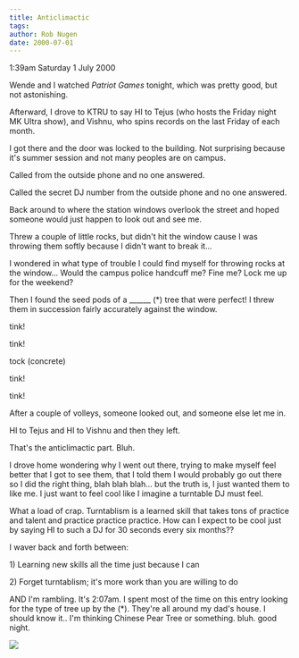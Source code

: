```yaml
---
title: Anticlimactic
tags: 
author: Rob Nugen
date: 2000-07-01
---
```


<p class=date>1:39am Saturday 1 July 2000</p>

<p>Wende and I watched <em>Patriot Games</em> tonight,
which was pretty good, but not astonishing.

<p>Afterward, I drove to KTRU to say HI to Tejus (who
hosts the Friday night MK Ultra show), and Vishnu, who
spins records on the last Friday of each month.

<p>I got there and the door was locked to the
building.  Not surprising because it's summer session
and not many peoples are on campus.

<p>Called from the outside phone and no one answered. 


<p>Called the secret DJ number from the outside phone
and no one answered.

<p>Back around to where the station windows overlook
the street and hoped someone would just happen to look
out and see me.

<p>Threw a couple of little rocks, but didn't hit the
window cause I was throwing them softly because I
didn't want to break it...

<p>I wondered in what type of trouble I could find
myself for throwing rocks at the window... Would the
campus police handcuff me?  Fine me?  Lock me up for
the weekend?

<p>Then I found the seed pods of a ______ (*) tree
that were perfect!  I threw them in succession fairly
accurately against the window.

<p>tink!

<p>tink!

<p>tock (concrete)

<p>tink!

<p>tink!

<p>After a couple of volleys, someone looked out, and
someone else let me in.

<p>HI to Tejus and HI to Vishnu and then they left.

<p>That's the anticlimactic part.  Bluh.

<p>I drove home wondering why I went out there, trying
to make myself feel better that I got to see them,
that I told them I would probably go out there so I
did the right thing, blah blah blah... but the truth
is, I just wanted them to like me.  I just want to
feel cool like I imagine a turntable DJ must feel.

<p>What a load of crap.  Turntablism is a learned
skill that takes tons of practice and talent and
practice practice practice.  How can I expect to be
cool just by saying HI to such a DJ for 30 seconds
every six months??  

<p>I waver back and forth between:

<p>1) Learning new skills all the time just because I
can

<p>2) Forget turntablism; it's more work than you are
willing to do

<p>AND I'm rambling.  It's 2:07am.  I spent most of
the time on this entry looking for the type of tree up
by the (*).  They're all around my dad's house.  I
should know it..  I'm thinking Chinese Pear Tree or
something.  bluh.  good night.

<p><img src="/images/rob/wL-ROB.gif">
